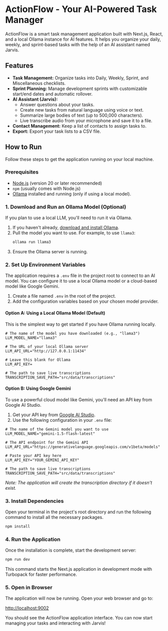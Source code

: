 <!-- Author: Kushal Sharma -->
# ActionFlow - Your AI-Powered Task Manager

ActionFlow is a smart task management application built with Next.js, React, and a local Ollama instance for AI features. It helps you organize your daily, weekly, and sprint-based tasks with the help of an AI assistant named Jarvis.

## Features

-   **Task Management:** Organize tasks into Daily, Weekly, Sprint, and Miscellaneous checklists.
-   **Sprint Planning:** Manage development sprints with customizable start/end dates and automatic rollover.
-   **AI Assistant (Jarvis):**
    -   Answer questions about your tasks.
    -   Create new tasks from natural language using voice or text.
    -   Summarize large bodies of text (up to 500,000 characters).
    -   Live transcribe audio from your microphone and save it to a file.
-   **Contact Management:** Keep a list of contacts to assign tasks to.
-   **Export:** Export your task lists to a CSV file.

## How to Run

Follow these steps to get the application running on your local machine.

### Prerequisites

-   [Node.js](https://nodejs.org/) (version 20 or later recommended)
-   `npm` (usually comes with Node.js)
-   [Ollama](https://ollama.com/) installed and running (only if using a local model).

### 1. Download and Run an Ollama Model (Optional)

If you plan to use a local LLM, you'll need to run it via Ollama.

1.  If you haven't already, [download and install Ollama](https://ollama.com/).
2.  Pull the model you want to use. For example, to use `llama3`:
    ```bash
    ollama run llama3
    ```
3.  Ensure the Ollama server is running.

### 2. Set Up Environment Variables

The application requires a `.env` file in the project root to connect to an AI model. You can configure it to use a local Ollama model or a cloud-based model like Google Gemini.

1.  Create a file named `.env` in the root of the project.
2.  Add the configuration variables based on your chosen model provider.

#### Option A: Using a Local Ollama Model (Default)

This is the simplest way to get started if you have Ollama running locally.

```
# The name of the model you have downloaded (e.g., "llama3")
LLM_MODEL_NAME="llama3"

# The URL of your local Ollama server
LLM_API_URL="http://127.0.0.1:11434"

# Leave this blank for Ollama
LLM_API_KEY=

# The path to save live transcriptions
TRANSCRIPTION_SAVE_PATH="src/data/transcriptions"
```

#### Option B: Using Google Gemini

To use a powerful cloud model like Gemini, you'll need an API key from Google AI Studio.

1.  Get your API key from [Google AI Studio](https://aistudio.google.com/app/apikey).
2.  Use the following configuration in your `.env` file:

```
# The name of the Gemini model you want to use
LLM_MODEL_NAME="gemini-1.5-flash-latest"

# The API endpoint for the Gemini API
LLM_API_URL="https://generativelanguage.googleapis.com/v1beta/models"

# Paste your API key here
LLM_API_KEY="YOUR_GEMINI_API_KEY"

# The path to save live transcriptions
TRANSCRIPTION_SAVE_PATH="src/data/transcriptions"
```
*Note: The application will create the transcription directory if it doesn't exist.*

### 3. Install Dependencies

Open your terminal in the project's root directory and run the following command to install all the necessary packages.

```bash
npm install
```

### 4. Run the Application

Once the installation is complete, start the development server:

```bash
npm run dev
```

This command starts the Next.js application in development mode with Turbopack for faster performance.

### 5. Open in Browser

The application will now be running. Open your web browser and go to:

[http://localhost:9002](http://localhost:9002)

You should see the ActionFlow application interface. You can now start managing your tasks and interacting with Jarvis!
